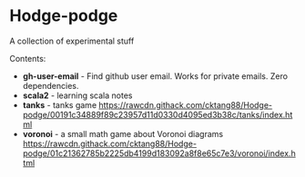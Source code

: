 # Hodge-podge

A collection of experimental stuff

Contents:
* **gh-user-email** - Find github user email. Works for private emails. Zero dependencies.
* **scala2** - learning scala notes
* **tanks** - tanks game https://rawcdn.githack.com/cktang88/Hodge-podge/00191c34889f89c23957d11d0330d4095ed3b38c/tanks/index.html
* **voronoi** - a small math game about Voronoi diagrams https://rawcdn.githack.com/cktang88/Hodge-podge/01c21362785b2225db4199d183092a8f8e65c7e3/voronoi/index.html


